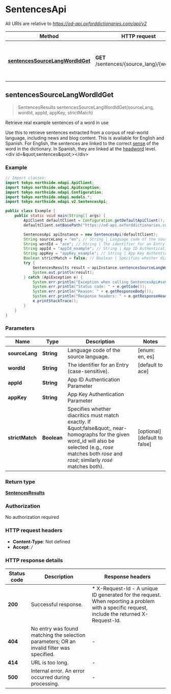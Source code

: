 # SentencesApi

All URIs are relative to *https://od-api.oxforddictionaries.com/api/v2*

Method | HTTP request | Description
------------- | ------------- | -------------
[**sentencesSourceLangWordIdGet**](SentencesApi.md#sentencesSourceLangWordIdGet) | **GET** /sentences/{source_lang}/{word_id} | Retrieve real example sentences of a word in use



## sentencesSourceLangWordIdGet

> SentencesResults sentencesSourceLangWordIdGet(sourceLang, wordId, appId, appKey, strictMatch)

Retrieve real example sentences of a word in use

 Use this to retrieve sentences extracted from a corpus of real-world language, including news and blog content. This is available for English and Spanish. For English, the sentences are linked to the correct [sense](documentation/glossary?term&#x3D;sense) of the word in the dictionary. In Spanish, they are linked at the [headword](documentation/glossary?term&#x3D;headword) level.   &lt;div id&#x3D;\&quot;sentences\&quot;&gt;&lt;/div&gt; 

### Example

```java
// Import classes:
import tokyo.northside.odapi.ApiClient;
import tokyo.northside.odapi.ApiException;
import tokyo.northside.odapi.Configuration;
import tokyo.northside.odapi.models.*;
import tokyo.northside.odapi.v2.SentencesApi;

public class Example {
    public static void main(String[] args) {
        ApiClient defaultClient = Configuration.getDefaultApiClient();
        defaultClient.setBasePath("https://od-api.oxforddictionaries.com/api/v2");

        SentencesApi apiInstance = new SentencesApi(defaultClient);
        String sourceLang = "en"; // String | Language code of the source language.
        String wordId = "ace"; // String | The identifier for an Entry (case-sensitive).
        String appId = "appId_example"; // String | App ID Authentication Parameter
        String appKey = "appKey_example"; // String | App Key Authentication Parameter
        Boolean strictMatch = false; // Boolean | Specifies whether diacritics must match exactly. If \"false\", near-homographs for the given word_id will also be selected (e.g., *rose* matches both *rose* and *rosé*; similarly *rosé* matches both).
        try {
            SentencesResults result = apiInstance.sentencesSourceLangWordIdGet(sourceLang, wordId, appId, appKey, strictMatch);
            System.out.println(result);
        } catch (ApiException e) {
            System.err.println("Exception when calling SentencesApi#sentencesSourceLangWordIdGet");
            System.err.println("Status code: " + e.getCode());
            System.err.println("Reason: " + e.getResponseBody());
            System.err.println("Response headers: " + e.getResponseHeaders());
            e.printStackTrace();
        }
    }
}
```

### Parameters


Name | Type | Description  | Notes
------------- | ------------- | ------------- | -------------
 **sourceLang** | **String**| Language code of the source language. | [enum: en, es]
 **wordId** | **String**| The identifier for an Entry (case-sensitive). | [default to ace]
 **appId** | **String**| App ID Authentication Parameter |
 **appKey** | **String**| App Key Authentication Parameter |
 **strictMatch** | **Boolean**| Specifies whether diacritics must match exactly. If \&quot;false\&quot;, near-homographs for the given word_id will also be selected (e.g., *rose* matches both *rose* and *rosé*; similarly *rosé* matches both). | [optional] [default to false]

### Return type

[**SentencesResults**](SentencesResults.md)

### Authorization

No authorization required

### HTTP request headers

- **Content-Type**: Not defined
- **Accept**: */*


### HTTP response details
| Status code | Description | Response headers |
|-------------|-------------|------------------|
| **200** | Successful response. |  * X-Request-Id - A unique ID generated for the request. When reporting a problem with a specific request, include the returned X-Request-Id.  <br>  |
| **404** | No entry was found matching the selection parameters; OR an invalid filter was specified.  |  -  |
| **414** | URL is too long. |  -  |
| **500** | Internal error. An error occurred during processing. |  -  |

